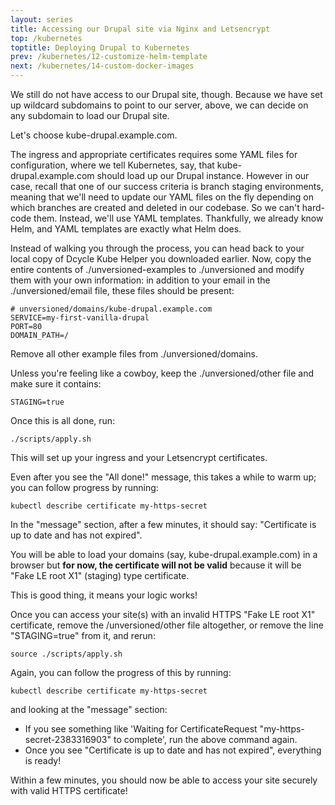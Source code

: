 ```yaml
---
layout: series
title: Accessing our Drupal site via Nginx and Letsencrypt
top: /kubernetes
toptitle: Deploying Drupal to Kubernetes
prev: /kubernetes/12-customize-helm-template
next: /kubernetes/14-custom-docker-images
---
```


We still do not have access to our Drupal site, though. Because we have set up wildcard subdomains to point to our server, above, we can decide on any subdomain to load our Drupal site.

Let's choose kube-drupal.example.com.

The ingress and appropriate certificates requires some YAML files for configuration, where we tell Kubernetes, say, that kube-drupal.example.com should load up our Drupal instance. However in our case, recall that one of our success criteria is branch staging environments, meaning that we'll need to update our YAML files on the fly depending on which branches are created and deleted in our codebase. So we can't hard-code them. Instead, we'll use YAML templates. Thankfully, we already know Helm, and YAML templates are exactly what Helm does.

Instead of walking you through the process, you can head back to your local copy of Dcycle Kube Helper you downloaded earlier. Now, copy the entire contents of ./unversioned-examples to ./unversioned and modify them with your own information: in addition to your email in the ./unversioned/email file, these files should be present:

    # unversioned/domains/kube-drupal.example.com
    SERVICE=my-first-vanilla-drupal
    PORT=80
    DOMAIN_PATH=/

Remove all other example files from ./unversioned/domains.

Unless you're feeling like a cowboy, keep the ./unversioned/other file and make sure it contains:

    STAGING=true

Once this is all done, run:

    ./scripts/apply.sh

This will set up your ingress and your Letsencrypt certificates.

Even after you see the "All done!" message, this takes a while to warm up; you can follow progress by running:

    kubectl describe certificate my-https-secret

In the "message" section, after a few minutes, it should say: "Certificate is up to date and has not expired".

You will be able to load your domains (say, kube-drupal.example.com) in a browser but **for now, the certificate will not be valid** because it will be "Fake LE root X1" (staging) type certificate.

This is good thing, it means your logic works!

Once you can access your site(s) with an invalid HTTPS "Fake LE root X1" certificate, remove the /unversioned/other file altogether, or remove the line "STAGING=true" from it, and rerun:

    source ./scripts/apply.sh

Again, you can follow the progress of this by running:

    kubectl describe certificate my-https-secret

and looking at the "message" section:

* If you see something like 'Waiting for CertificateRequest "my-https-secret-2383316903" to complete', run the above command again.
* Once you see "Certificate is up to date and has not expired", everything is ready!

Within a few minutes, you should now be able to access your site securely with valid HTTPS certificate!
